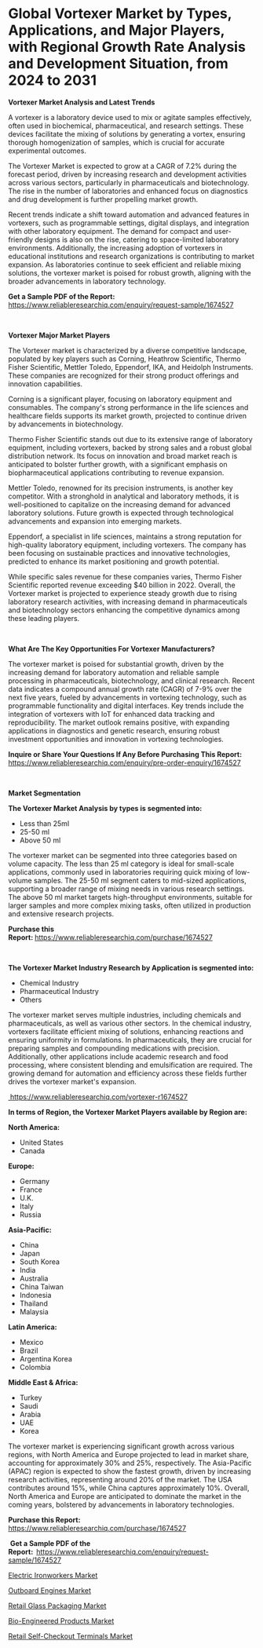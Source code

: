 <p><h1>Global Vortexer Market by Types, Applications, and Major Players, with Regional Growth Rate Analysis and Development Situation, from 2024 to 2031</h1></p><p><strong>Vortexer Market Analysis and Latest Trends</strong></p>
<p><p>A vortexer is a laboratory device used to mix or agitate samples effectively, often used in biochemical, pharmaceutical, and research settings. These devices facilitate the mixing of solutions by generating a vortex, ensuring thorough homogenization of samples, which is crucial for accurate experimental outcomes.</p><p>The Vortexer Market is expected to grow at a CAGR of 7.2% during the forecast period, driven by increasing research and development activities across various sectors, particularly in pharmaceuticals and biotechnology. The rise in the number of laboratories and enhanced focus on diagnostics and drug development is further propelling market growth.</p><p>Recent trends indicate a shift toward automation and advanced features in vortexers, such as programmable settings, digital displays, and integration with other laboratory equipment. The demand for compact and user-friendly designs is also on the rise, catering to space-limited laboratory environments. Additionally, the increasing adoption of vortexers in educational institutions and research organizations is contributing to market expansion. As laboratories continue to seek efficient and reliable mixing solutions, the vortexer market is poised for robust growth, aligning with the broader advancements in laboratory technology.</p></p>
<p><strong>Get a Sample PDF of the Report:&nbsp;</strong> <a href="https://www.reliableresearchiq.com/enquiry/request-sample/1674527?utm_campaign=1260&utm_medium=2&utm_source=Github&utm_content=ia&utm_term=13102024&utm_id=vortexer">https://www.reliableresearchiq.com/enquiry/request-sample/1674527</a></p>
<p>&nbsp;</p>
<p><strong>Vortexer Major Market Players</strong></p>
<p><p>The Vortexer market is characterized by a diverse competitive landscape, populated by key players such as Corning, Heathrow Scientific, Thermo Fisher Scientific, Mettler Toledo, Eppendorf, IKA, and Heidolph Instruments. These companies are recognized for their strong product offerings and innovation capabilities.</p><p>Corning is a significant player, focusing on laboratory equipment and consumables. The company's strong performance in the life sciences and healthcare fields supports its market growth, projected to continue driven by advancements in biotechnology.</p><p>Thermo Fisher Scientific stands out due to its extensive range of laboratory equipment, including vortexers, backed by strong sales and a robust global distribution network. Its focus on innovation and broad market reach is anticipated to bolster further growth, with a significant emphasis on biopharmaceutical applications contributing to revenue expansion.</p><p>Mettler Toledo, renowned for its precision instruments, is another key competitor. With a stronghold in analytical and laboratory methods, it is well-positioned to capitalize on the increasing demand for advanced laboratory solutions. Future growth is expected through technological advancements and expansion into emerging markets.</p><p>Eppendorf, a specialist in life sciences, maintains a strong reputation for high-quality laboratory equipment, including vortexers. The company has been focusing on sustainable practices and innovative technologies, predicted to enhance its market positioning and growth potential.</p><p>While specific sales revenue for these companies varies, Thermo Fisher Scientific reported revenue exceeding $40 billion in 2022. Overall, the Vortexer market is projected to experience steady growth due to rising laboratory research activities, with increasing demand in pharmaceuticals and biotechnology sectors enhancing the competitive dynamics among these leading players.</p></p>
<p>&nbsp;</p>
<p><strong>What Are The Key Opportunities For Vortexer Manufacturers?</strong></p>
<p><p>The vortexer market is poised for substantial growth, driven by the increasing demand for laboratory automation and reliable sample processing in pharmaceuticals, biotechnology, and clinical research. Recent data indicates a compound annual growth rate (CAGR) of 7-9% over the next five years, fueled by advancements in vortexing technology, such as programmable functionality and digital interfaces. Key trends include the integration of vortexers with IoT for enhanced data tracking and reproducibility. The market outlook remains positive, with expanding applications in diagnostics and genetic research, ensuring robust investment opportunities and innovation in vortexing technologies.</p></p>
<p><strong>Inquire or Share Your Questions If Any Before Purchasing This Report:</strong> <a href="https://www.reliableresearchiq.com/enquiry/pre-order-enquiry/1674527?utm_campaign=1260&utm_medium=2&utm_source=Github&utm_content=ia&utm_term=13102024&utm_id=vortexer">https://www.reliableresearchiq.com/enquiry/pre-order-enquiry/1674527</a></p>
<p>&nbsp;</p>
<p><strong>Market Segmentation</strong></p>
<p><strong>The Vortexer Market Analysis by types is segmented into:</strong></p>
<p><ul><li>Less than 25ml</li><li>25-50 ml</li><li>Above 50 ml</li></ul></p>
<p><p>The vortexer market can be segmented into three categories based on volume capacity. The less than 25 ml category is ideal for small-scale applications, commonly used in laboratories requiring quick mixing of low-volume samples. The 25-50 ml segment caters to mid-sized applications, supporting a broader range of mixing needs in various research settings. The above 50 ml market targets high-throughput environments, suitable for larger samples and more complex mixing tasks, often utilized in production and extensive research projects.</p></p>
<p><strong>Purchase this Report:&nbsp;</strong><a href="https://www.reliableresearchiq.com/purchase/1674527?utm_campaign=1260&utm_medium=2&utm_source=Github&utm_content=ia&utm_term=13102024&utm_id=vortexer">https://www.reliableresearchiq.com/purchase/1674527</a></p>
<p>&nbsp;</p>
<p><strong>The Vortexer Market Industry Research by Application is segmented into:</strong></p>
<p><ul><li>Chemical Industry</li><li>Pharmaceutical Industry</li><li>Others</li></ul></p>
<p><p>The vortexer market serves multiple industries, including chemicals and pharmaceuticals, as well as various other sectors. In the chemical industry, vortexers facilitate efficient mixing of solutions, enhancing reactions and ensuring uniformity in formulations. In pharmaceuticals, they are crucial for preparing samples and compounding medications with precision. Additionally, other applications include academic research and food processing, where consistent blending and emulsification are required. The growing demand for automation and efficiency across these fields further drives the vortexer market's expansion.</p></p>
<p><a href="https://www.reliableresearchiq.com/vortexer-r1674527?utm_campaign=1260&utm_medium=2&utm_source=Github&utm_content=ia&utm_term=13102024&utm_id=vortexer">&nbsp;https://www.reliableresearchiq.com/vortexer-r1674527</a></p>
<p><strong>In terms of Region, the Vortexer Market Players available by Region are:</strong></p>
<p>
    <p> <strong> North America: </strong>
        <ul>
            <li>United States</li>
            <li>Canada</li>
        </ul>
        </p> 
    <p> <strong> Europe: </strong>
        <ul>
            <li>Germany</li>
            <li>France</li>
            <li>U.K.</li>
            <li>Italy</li>
            <li>Russia</li>
        </ul>
        </p> 
    <p> <strong> Asia-Pacific: </strong>
        <ul>
            <li>China</li>
            <li>Japan</li>
            <li>South Korea</li>
            <li>India</li>
            <li>Australia</li>
            <li>China Taiwan</li>
            <li>Indonesia</li>
            <li>Thailand</li>
            <li>Malaysia</li>
        </ul>
        </p> 
    <p> <strong> Latin America: </strong>
        <ul>
            <li>Mexico</li>
            <li>Brazil</li>
            <li>Argentina Korea</li>
            <li>Colombia</li>
        </ul>
        </p> 
    <p> <strong> Middle East & Africa: </strong>
        <ul>
            <li>Turkey</li>
            <li>Saudi</li>
            <li>Arabia</li>
            <li>UAE</li>
            <li>Korea</li>
        </ul>
    </p>
    </p>
<p><p>The vortexer market is experiencing significant growth across various regions, with North America and Europe projected to lead in market share, accounting for approximately 30% and 25%, respectively. The Asia-Pacific (APAC) region is expected to show the fastest growth, driven by increasing research activities, representing around 20% of the market. The USA contributes around 15%, while China captures approximately 10%. Overall, North America and Europe are anticipated to dominate the market in the coming years, bolstered by advancements in laboratory technologies.</p></p>
<p><strong>Purchase this Report: </strong><a href="https://www.reliableresearchiq.com/purchase/1674527?utm_campaign=1260&utm_medium=2&utm_source=Github&utm_content=ia&utm_term=13102024&utm_id=vortexer">https://www.reliableresearchiq.com/purchase/1674527</a></p>
<p>&nbsp;<strong>Get a Sample PDF of the Report:&nbsp;&nbsp;</strong><a href="https://www.reliableresearchiq.com/enquiry/request-sample/1674527?utm_campaign=1260&utm_medium=2&utm_source=Github&utm_content=ia&utm_term=13102024&utm_id=vortexer">https://www.reliableresearchiq.com/enquiry/request-sample/1674527</a></p>
<p><strong></strong></p>
<p><p><a href="https://github.com/dowsegmspivadlk/Market-Research-Report-List-1/blob/main/electric-ironworkers-market.md?utm_campaign=1260&utm_medium=2&utm_source=Github&utm_content=ia&utm_term=13102024&utm_id=vortexer">Electric Ironworkers Market</a></p><p><a href="https://issuu.com/reportprime-2/docs/outboard-engines-market-size-2030.p_d2be771ef2b55e?utm_campaign=1260&utm_medium=2&utm_source=Github&utm_content=ia&utm_term=13102024&utm_id=vortexer">Outboard Engines Market</a></p><p><a href="https://www.linkedin.com/pulse/retail-glass-packaging-spectrum-usage-patterns-sector-evolution-farue?utm_campaign=1260&utm_medium=2&utm_source=Github&utm_content=ia&utm_term=13102024&utm_id=vortexer">Retail Glass Packaging Market</a></p><p><a href="https://github.com/fosters9adames/Market-Research-Report-List-1/blob/main/bio-engineered-products-market.md?utm_campaign=1260&utm_medium=2&utm_source=Github&utm_content=ia&utm_term=13102024&utm_id=vortexer">Bio-Engineered Products Market</a></p><p><a href="https://www.linkedin.com/pulse/retail-self-checkout-terminals-market-refracting-trends-consumer-mjhse?utm_campaign=1260&utm_medium=2&utm_source=Github&utm_content=ia&utm_term=13102024&utm_id=vortexer">Retail Self-Checkout Terminals Market</a></p></p>